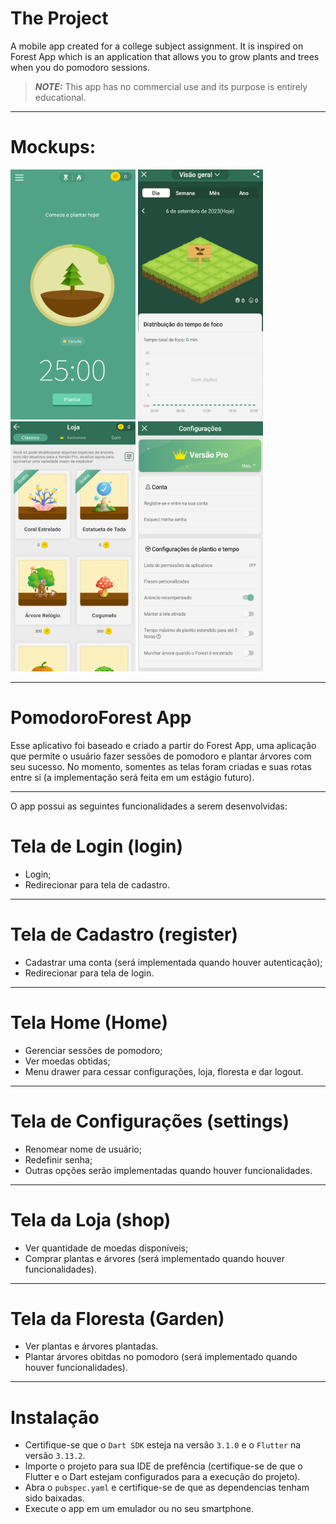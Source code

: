 # The Project
A mobile app created for a college subject assignment. It is inspired on Forest App which is an application that allows you to grow plants and trees when you do pomodoro sessions. 

> **_NOTE:_**  This app has no commercial use and its purpose is entirely educational.

---
# Mockups:
<img src="Mockups\Mockup 1.png" alt=“mockup-1” width=200 height=400> <img src="Mockups\Mockup 2.png" alt=“mockup-2” width=200 height=400> <img src="Mockups\Mockup 3.png" alt=“mockup-3” width=200 height=400> <img src="Mockups\Mockup 4.png" alt=“mockup-4” width=200 height=400>


---
# PomodoroForest App

Esse aplicativo foi baseado e criado a partir do Forest App, uma aplicação que permite o usuário fazer sessões de pomodoro e plantar árvores com seu sucesso. No momento, somentes as telas foram criadas e suas rotas entre si (a implementação será feita em um estágio futuro).

---
O app possui as seguintes funcionalidades a serem desenvolvidas:

# Tela de Login (login)
- Login;
- Redirecionar para tela de cadastro.

---
# Tela de Cadastro (register)
- Cadastrar uma conta (será implementada quando houver autenticação);
- Redirecionar para tela de login.

---
# Tela Home (Home)
- Gerenciar sessões de pomodoro;
- Ver moedas obtidas;
- Menu drawer para cessar configurações, loja, floresta e dar logout.

---
# Tela de Configurações (settings)
- Renomear nome de usuário;
- Redefinir senha;
- Outras opções serão implementadas quando houver funcionalidades.

---
# Tela da Loja (shop)
- Ver quantidade de moedas disponíveis;
- Comprar plantas e árvores (será implementado quando houver funcionalidades).

---
# Tela da Floresta (Garden)
- Ver plantas e árvores plantadas.
- Plantar árvores obitdas no pomodoro (será implementado quando houver funcionalidades).

---
# Instalação

- Certifique-se que o `Dart SDK` esteja na versão `3.1.0` e o `Flutter` na versão `3.13.2`.
- Importe o projeto para sua IDE de prefência (certifique-se de que o Flutter e o Dart estejam configurados para a execução do projeto).
- Abra o `pubspec.yaml` e certifique-se de que as dependencias tenham sido baixadas.
- Execute o app em um emulador ou no seu smartphone.
